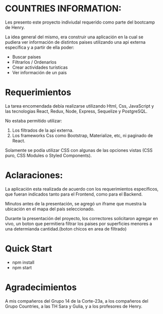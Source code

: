 # COUNTRIES INFORMATION:

Les presento este proyecto indiviudal requerido como parte del bootcamp de Henry.

La idea general del mismo, era construir una aplicación en la cual se pudiera ver información de  distintos paises utilizando una api externa específica y a partir de ella poder:

  - Buscar paises
  - Filtrarlos / Ordenarlos
  - Crear actividades turísticas
  - Ver información de un pais


# Requerimientos

  La tarea encomendada debía realizarse utilizando Html, Css, JavaScript y las tecnologias  React, Redux, Node, Express, Sequelize y PostgreSQL.

  No estaba permitido utilizar:
  1) Los filtrados de la api externa.
  2) Los frameworks Css como Bootstrap, Materialize, etc, ni paginado de React.

  Solamente se podía utilizar CSS con algunas de las opciones vistas (CSS puro, CSS Modules o Styled Components).

  # Aclaraciones:

  La aplicación esta realizada de acuerdo con los requerimientos específicos, que fueran indicados tanto para el Frontend, como para el Backend.

  Minutos antes de la presentación, se agregó un iframe que muestra la ubicación en el mapa del país seleccionado.

  Durante la presentación del proyecto, los correctores solicitaron  agregar en vivo, un boton que permitiera filtrar los paises por superficies menores a una determianda cantidad.(boton chicos en area de filtrado)
  
  # Quick Start
  - npm install
  - npm start

  # Agradecimientos

  A mis compañeros del Grupo 14 de la Corte-23a, a los compañeros del Grupo Countries, a las TH Sara y Gulia, y a los profesores de Henry.
